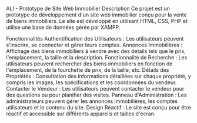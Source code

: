 ALI - Prototype de Site Web Immobilier
Description
Ce projet est un prototype de développement d'un site web immobilier conçu pour la vente de biens immobiliers. Le site est développé en utilisant HTML, CSS, PHP et utilise une base de données gérée par XAMPP.

Fonctionnalités
Authentification des Utilisateurs : Les utilisateurs peuvent s'inscrire, se connecter et gérer leurs comptes.
Annonces Immobilières : Affichage des biens immobiliers à vendre avec des détails tels que le prix, l'emplacement, la taille et la description.
Fonctionnalité de Recherche : Les utilisateurs peuvent rechercher des biens immobiliers en fonction de l'emplacement, de la fourchette de prix, de la taille, etc.
Détails des Propriétés : Consultation des informations détaillées sur chaque propriété, y compris les images, les spécifications et les coordonnées du vendeur.
Contacter le Vendeur : Les utilisateurs peuvent contacter le vendeur pour des questions ou pour planifier des visites.
Panneau d'Administration : Les administrateurs peuvent gérer les annonces immobilières, les comptes utilisateurs et le contenu du site.
Design Réactif : Le site est conçu pour être réactif et accessible sur différents appareils et tailles d'écran.

